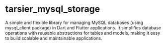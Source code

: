 # tarsier_mysql_storage
A simple and flexible library for managing MySQL databases (using mysql_client package) in Dart and Flutter applications. It simplifies database operations with reusable abstractions for tables and models, making it easy to build scalable and maintainable applications.

